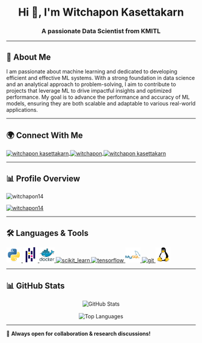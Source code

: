 <h1 align="center">Hi 👋, I'm Witchapon Kasettakarn</h1>
<h3 align="center">A passionate Data Scientist from KMITL</h3>

---

## 🚀 About Me  
<p>
  I am passionate about machine learning and dedicated to developing efficient and effective ML systems. With a strong foundation in data science and an analytical approach to problem-solving, I aim to contribute to projects that leverage ML to drive impactful insights and optimized performance. My goal is to advance the performance and accuracy of ML models, ensuring they are both scalable and adaptable to various real-world applications.
</p>

---

## 🌍 Connect With Me  
<p align="left">
  <a href="https://linkedin.com/in/witchapon kasettakarn" target="blank">
    <img align="center" src="https://raw.githubusercontent.com/rahuldkjain/github-profile-readme-generator/master/src/images/icons/Social/linked-in-alt.svg" alt="witchapon kasettakarn" height="30" width="40" />
  </a>
  <a href="https://kaggle.com/witchapon" target="blank">
    <img align="center" src="https://raw.githubusercontent.com/rahuldkjain/github-profile-readme-generator/master/src/images/icons/Social/kaggle.svg" alt="witchapon" height="30" width="40" />
  </a>
  <a href="https://fb.com/witchapon kasettakarn" target="blank">
    <img align="center" src="https://raw.githubusercontent.com/rahuldkjain/github-profile-readme-generator/master/src/images/icons/Social/facebook.svg" alt="witchapon kasettakarn" height="30" width="40" />
  </a>
</p>

---

## 📊 Profile Overview  
<p align="left"> 
  <img src="https://komarev.com/ghpvc/?username=witchapon14&label=Profile%20views&color=0e75b6&style=flat" alt="witchapon14" />
</p>
<p align="left">
  <a href="https://github.com/ryo-ma/github-profile-trophy">
    <img src="https://github-profile-trophy.vercel.app/?username=witchapon14" alt="witchapon14" />
  </a>
</p>

---

## 🛠️ Languages & Tools  
<p align="left">  
  <a href="https://www.python.org" target="_blank" rel="noreferrer">
    <img src="https://raw.githubusercontent.com/devicons/devicon/master/icons/python/python-original.svg" alt="python" width="40" height="40"/>
  </a>  
  <a href="https://pandas.pydata.org/" target="_blank" rel="noreferrer">
    <img src="https://raw.githubusercontent.com/devicons/devicon/2ae2a900d2f041da66e950e4d48052658d850630/icons/pandas/pandas-original.svg" alt="pandas" width="40" height="40"/>
  </a>  
  <a href="https://www.docker.com/" target="_blank" rel="noreferrer">
    <img src="https://raw.githubusercontent.com/devicons/devicon/master/icons/docker/docker-original-wordmark.svg" alt="docker" width="40" height="40"/>
  </a>  
  <a href="https://scikit-learn.org/" target="_blank" rel="noreferrer">
    <img src="https://upload.wikimedia.org/wikipedia/commons/0/05/Scikit_learn_logo_small.svg" alt="scikit_learn" width="40" height="40"/>
  </a>  
  <a href="https://www.tensorflow.org" target="_blank" rel="noreferrer">
    <img src="https://www.vectorlogo.zone/logos/tensorflow/tensorflow-icon.svg" alt="tensorflow" width="40" height="40"/>
  </a>  
  <a href="https://www.mysql.com/" target="_blank" rel="noreferrer">
    <img src="https://raw.githubusercontent.com/devicons/devicon/master/icons/mysql/mysql-original-wordmark.svg" alt="mysql" width="40" height="40"/>
  </a>  
  <a href="https://git-scm.com/" target="_blank" rel="noreferrer">
    <img src="https://www.vectorlogo.zone/logos/git-scm/git-scm-icon.svg" alt="git" width="40" height="40"/>
  </a>  
  <a href="https://www.linux.org/" target="_blank" rel="noreferrer">
    <img src="https://raw.githubusercontent.com/devicons/devicon/master/icons/linux/linux-original.svg" alt="linux" width="40" height="40"/>
  </a>  
</p>

---

## 📊 GitHub Stats  
<p align="center">
  <img align="center" src="https://github-readme-stats.vercel.app/api?username=witchapon14&show_icons=true&theme=radical" alt="GitHub Stats" />
</p>
<p align="center">
  <img align="center" src="https://github-readme-stats.vercel.app/api/top-langs?username=witchapon14&show_icons=true&locale=en&layout=compact" alt="Top Languages" />
</p>

---

🚀 **Always open for collaboration & research discussions!**
